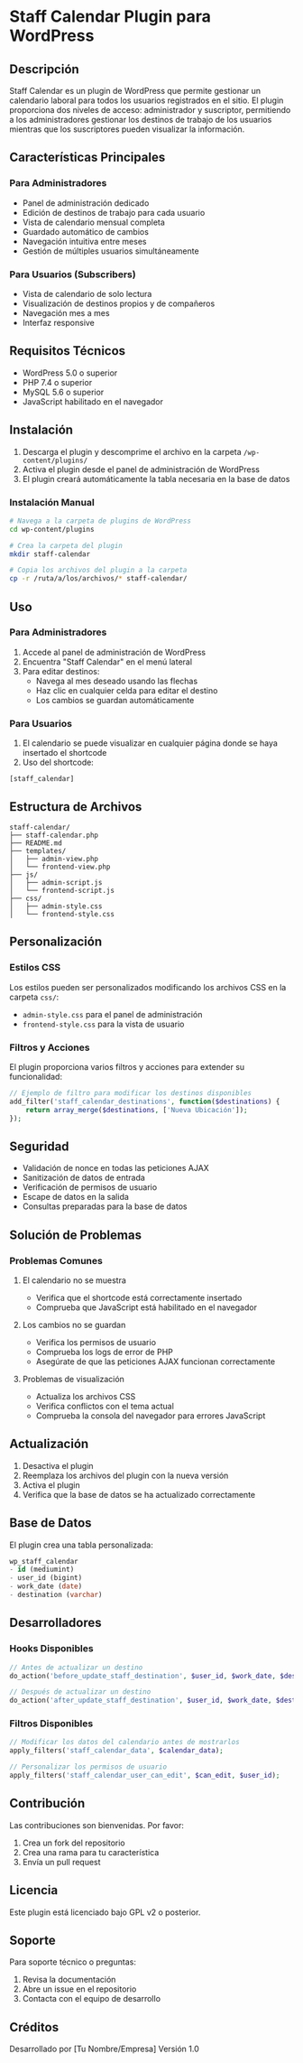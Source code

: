 # Staff Calendar Plugin para WordPress

## Descripción
Staff Calendar es un plugin de WordPress que permite gestionar un calendario laboral para todos los usuarios registrados en el sitio. El plugin proporciona dos niveles de acceso: administrador y suscriptor, permitiendo a los administradores gestionar los destinos de trabajo de los usuarios mientras que los suscriptores pueden visualizar la información.

## Características Principales

### Para Administradores
- Panel de administración dedicado
- Edición de destinos de trabajo para cada usuario
- Vista de calendario mensual completa
- Guardado automático de cambios
- Navegación intuitiva entre meses
- Gestión de múltiples usuarios simultáneamente

### Para Usuarios (Subscribers)
- Vista de calendario de solo lectura
- Visualización de destinos propios y de compañeros
- Navegación mes a mes
- Interfaz responsive

## Requisitos Técnicos
- WordPress 5.0 o superior
- PHP 7.4 o superior
- MySQL 5.6 o superior
- JavaScript habilitado en el navegador

## Instalación

1. Descarga el plugin y descomprime el archivo en la carpeta `/wp-content/plugins/`
2. Activa el plugin desde el panel de administración de WordPress
3. El plugin creará automáticamente la tabla necesaria en la base de datos

### Instalación Manual
```bash
# Navega a la carpeta de plugins de WordPress
cd wp-content/plugins

# Crea la carpeta del plugin
mkdir staff-calendar

# Copia los archivos del plugin a la carpeta
cp -r /ruta/a/los/archivos/* staff-calendar/
```

## Uso

### Para Administradores

1. Accede al panel de administración de WordPress
2. Encuentra "Staff Calendar" en el menú lateral
3. Para editar destinos:
   - Navega al mes deseado usando las flechas
   - Haz clic en cualquier celda para editar el destino
   - Los cambios se guardan automáticamente

### Para Usuarios

1. El calendario se puede visualizar en cualquier página donde se haya insertado el shortcode
2. Uso del shortcode:
```
[staff_calendar]
```

## Estructura de Archivos
```
staff-calendar/
├── staff-calendar.php
├── README.md
├── templates/
│   ├── admin-view.php
│   └── frontend-view.php
├── js/
│   ├── admin-script.js
│   └── frontend-script.js
├── css/
│   ├── admin-style.css
│   └── frontend-style.css
```

## Personalización

### Estilos CSS
Los estilos pueden ser personalizados modificando los archivos CSS en la carpeta `css/`:
- `admin-style.css` para el panel de administración
- `frontend-style.css` para la vista de usuario

### Filtros y Acciones
El plugin proporciona varios filtros y acciones para extender su funcionalidad:

```php
// Ejemplo de filtro para modificar los destinos disponibles
add_filter('staff_calendar_destinations', function($destinations) {
    return array_merge($destinations, ['Nueva Ubicación']);
});
```

## Seguridad

- Validación de nonce en todas las peticiones AJAX
- Sanitización de datos de entrada
- Verificación de permisos de usuario
- Escape de datos en la salida
- Consultas preparadas para la base de datos

## Solución de Problemas

### Problemas Comunes

1. El calendario no se muestra
   - Verifica que el shortcode está correctamente insertado
   - Comprueba que JavaScript está habilitado en el navegador

2. Los cambios no se guardan
   - Verifica los permisos de usuario
   - Comprueba los logs de error de PHP
   - Asegúrate de que las peticiones AJAX funcionan correctamente

3. Problemas de visualización
   - Actualiza los archivos CSS
   - Verifica conflictos con el tema actual
   - Comprueba la consola del navegador para errores JavaScript

## Actualización
1. Desactiva el plugin
2. Reemplaza los archivos del plugin con la nueva versión
3. Activa el plugin
4. Verifica que la base de datos se ha actualizado correctamente

## Base de Datos
El plugin crea una tabla personalizada:
```sql
wp_staff_calendar
- id (mediumint)
- user_id (bigint)
- work_date (date)
- destination (varchar)
```

## Desarrolladores

### Hooks Disponibles
```php
// Antes de actualizar un destino
do_action('before_update_staff_destination', $user_id, $work_date, $destination);

// Después de actualizar un destino
do_action('after_update_staff_destination', $user_id, $work_date, $destination);
```

### Filtros Disponibles
```php
// Modificar los datos del calendario antes de mostrarlos
apply_filters('staff_calendar_data', $calendar_data);

// Personalizar los permisos de usuario
apply_filters('staff_calendar_user_can_edit', $can_edit, $user_id);
```

## Contribución
Las contribuciones son bienvenidas. Por favor:
1. Crea un fork del repositorio
2. Crea una rama para tu característica
3. Envía un pull request

## Licencia
Este plugin está licenciado bajo GPL v2 o posterior.

## Soporte
Para soporte técnico o preguntas:
1. Revisa la documentación
2. Abre un issue en el repositorio
3. Contacta con el equipo de desarrollo

## Créditos
Desarrollado por [Tu Nombre/Empresa]
Versión 1.0

